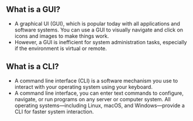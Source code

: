 
## What is a GUI?
* A graphical UI (GUI), which is popular today with all applications and software systems. You can use a GUI to visually navigate and click on icons and images to make things work. 
* However, a GUI is inefficient for system administration tasks, especially if the environment is virtual or remote.

## What is a CLI?
* A command line interface (CLI) is a software mechanism you use to interact with your operating system using your keyboard. 
* A command line interface, you can enter text commands to configure, navigate, or run programs on any server or computer system. All operating systems—including Linux, macOS, and Windows—provide a CLI for faster system interaction.